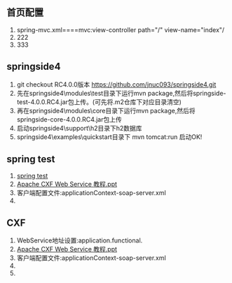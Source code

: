 ## 首页配置
1. spring-mvc.xml====mvc:view-controller path="/" view-name="index"/
2. 222
3. 333


## springside4
1. git checkout RC4.0.0版本 https://github.com/jnuc093/springside4.git
2. 先在springside4\modules\test目录下运行mvn package,然后将springside-test-4.0.0.RC4.jar包上传。(可先将.m2仓库下对应目录清空)
3. 再在springside4\modules\core目录下运行mvn package,然后将springside-core-4.0.0.RC4.jar包上传
4. 启动springside4\support\h2目录下h2数据库
5. springside4\examples\quickstart目录下 mvn tomcat:run 启动OK!

## spring test
1. [spring test](http://blog.springsource.org/2012/11/07/spring-framework-3-2-rc1-new-testing-features/)
2. [Apache CXF Web Service 教程.ppt](http://blog.springsource.org/2012/11/07/spring-framework-3-2-rc1-new-testing-features/)
3. 客户端配置文件:applicationContext-soap-server.xml
4. 

## CXF
1. WebService地址设置:application.functional.
2. [Apache CXF Web Service 教程.ppt](http://www.open-open.com/doc/view/031c0c40b42943ce85acac6278a68987)
3. 客户端配置文件:applicationContext-soap-server.xml
4. 
5. 

